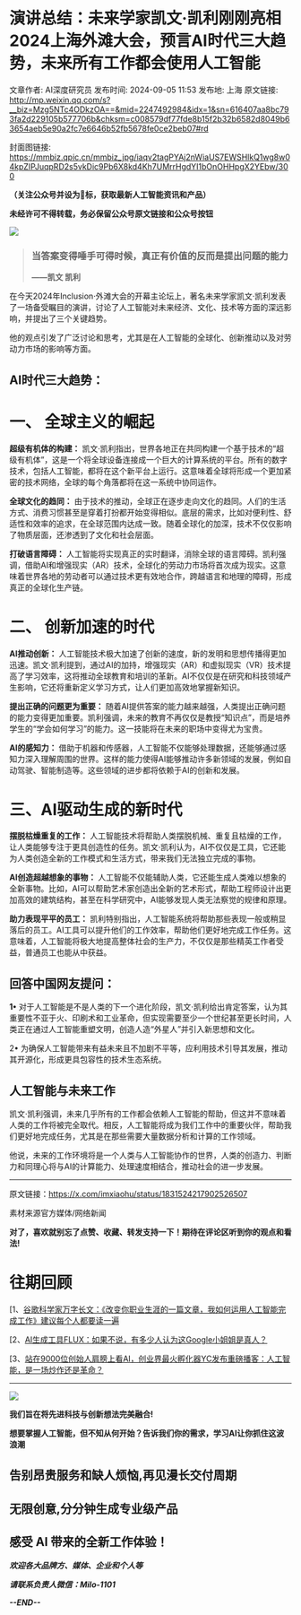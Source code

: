 # 演讲总结：未来学家凯文·凯利刚刚亮相2024上海外滩大会，预言AI时代三大趋势，未来所有工作都会使用人工智能

文章作者: AI深度研究员
发布时间: 2024-09-05 11:53
发布地: 上海
原文链接: http://mp.weixin.qq.com/s?__biz=Mzg5NTc4ODkzOA==&mid=2247492984&idx=1&sn=616407aa8bc793fa2d229105b577706b&chksm=c008579df77fde8b15f2b32b6582d8049b63654aeb5e90a2fc7e6646b52fb5678fe0ce2beb07#rd

封面图链接: https://mmbiz.qpic.cn/mmbiz_jpg/iaqv2tagPYAj2nWiaUS7EWSHlkQ1wg8w04kpZIPJuqpRD2s5vkDic9Pb6X8kd4Kh7UMrrHgdYI1bOnOHHpgX2YEbw/300

**（关注公众号并设为🌟标，获取最新人工智能资讯和产品）**

****未经许可不得转载，务必保留公众号原文链接和公众号按钮****

![](https://mmbiz.qpic.cn/mmbiz_png/iaqv2tagPYAj2nWiaUS7EWSHlkQ1wg8w04wMzdliaooufW8ff1c46U46Twp0iaCuZELoiaqsFk1qrQRrMVhQ9KovVXg/640?wx_fmt=png&from=appmsg)

> ###  当答案变得唾手可得时候，真正有价值的反而是提出问题的能力
>
> **——凯文 凯利**

  

  

在今天2024年Inclusion·外滩大会的开幕主论坛上，著名未来学家凯文·凯利发表了一场备受瞩目的演讲，讨论了人工智能对未来经济、文化、技术等方面的深远影响，并提出了三个关键趋势。

他的观点引发了广泛讨论和思考，尤其是在人工智能的全球化、创新推动以及对劳动力市场的影响等方面。

  

## AI时代三大趋势：

# 一、 全球主义的崛起

**超级有机体的构建：**
凯文·凯利指出，世界各地正在共同构建一个基于技术的“超级有机体”，这是一个将全球设备连接成一个巨大的计算系统的平台。所有的数字技术，包括人工智能，都将在这个新平台上运行。这意味着全球将形成一个更加紧密的技术网络，全球的每个角落都将在这一系统中协同运作。

**全球文化的趋同：**
由于技术的推动，全球正在逐步走向文化的趋同。人们的生活方式、消费习惯甚至是穿着打扮都开始变得相似。底层的需求，比如对便利性、舒适性和效率的追求，在全球范围内达成一致。随着全球化的加深，技术不仅仅影响了物质层面，还渗透到了文化和社会层面。

**打破语言障碍：**
人工智能将实现真正的实时翻译，消除全球的语言障碍。凯利强调，借助AI和增强现实（AR）技术，全球化的劳动力市场将首次成为现实。这意味着世界各地的劳动者可以通过技术更有效地合作，跨越语言和地理的障碍，形成真正的全球化生产链。

  

# 二、 创新加速的时代

**AI推动创新：**
人工智能技术极大加速了创新的速度，新的发明和思想传播得更加迅速。凯文·凯利提到，通过AI的加持，增强现实（AR）和虚拟现实（VR）技术提高了学习效率，这将推动全球教育和培训的革新。AI不仅仅是在研究和科技领域产生影响，它还将重新定义学习方式，让人们更加高效地掌握新知识。

**提出正确的问题更为重要：**
随着AI提供答案的能力越来越强，人类提出正确问题的能力变得更加重要。凯利强调，未来的教育不再仅仅是教授“知识点”，而是培养学生的“学会如何学习”的能力。这一技能将在未来的职场中变得尤为宝贵。

**AI的感知力：**
借助于机器和传感器，人工智能不仅能够处理数据，还能够通过感知力深入理解周围的世界。这样的能力使得AI能够推动许多新领域的发展，例如自动驾驶、智能制造等。这些领域的进步都将依赖于AI的创新和发展。

  

# 三、AI驱动生成的新时代

**摆脱枯燥重复的工作：**
人工智能技术将帮助人类摆脱机械、重复且枯燥的工作，让人类能够专注于更具创造性的任务。凯文·凯利认为，AI不仅仅是工具，它还能为人类创造全新的工作模式和生活方式，带来我们无法独立完成的事物。

**AI创造超越想象的事物：**
人工智能不仅能辅助人类，它还能生成人类难以想象的全新事物。比如，AI可以帮助艺术家创造出全新的艺术形式，帮助工程师设计出更加高效的建筑结构，甚至在科学研究中，AI能够发现人类无法察觉的规律和原理。

**助力表现平平的员工：**
凯利特别指出，人工智能系统将帮助那些表现一般或稍显落后的员工。AI工具可以提升他们的工作效率，帮助他们更好地完成工作任务。这意味着，人工智能将极大地提高整体社会的生产力，不仅仅是那些精英工作者受益，普通员工也能从中获益。

  

## 回答中国网友提问：

**1•**
对于人工智能是不是人类的下一个进化阶段，凯文·凯利给出肯定答案，认为其重要性不亚于火、印刷术和工业革命，但实现需要至少一个世纪甚至更长时间，人类正在通过人工智能重塑文明，创造人造“外星人”并引入新思想和文化。

2• 为确保人工智能带来有益未来且不加剧不平等，应利用技术引导其发展，推动其开源化，形成更具包容性的技术生态系统。

  

## 人工智能与未来工作

凯文·凯利强调，未来几乎所有的工作都会依赖人工智能的帮助，但这并不意味着人类的工作将被完全取代。相反，人工智能将成为我们工作中的重要伙伴，帮助我们更好地完成任务，尤其是在那些需要大量数据分析和计算的工作领域。

他说，未来的工作环境将是一个人类与人工智能协作的世界，人类的创造力、判断力和同理心将与AI的计算能力、处理速度相结合，推动社会的进一步发展。

  

* * *

原文链接：https://x.com/imxiaohu/status/1831524217902526507

素材来源官方媒体/网络新闻

**对了，喜欢就别忘了点赞、收藏、转发支持一下！期待在评论区听到你的观点和看法!**

#  往期回顾

[1、[谷歌科学家万字长文：《改变你职业生涯的一篇文章，我如何运用人工智能完成工作》建议每个人都要读一遍](https://mp.weixin.qq.com/s?__biz=Mzg5NTc4ODkzOA==&mid=2247492545&idx=1&sn=30a776a558684e216b52fb4d74a13fdc&chksm=c0085124f77fd832b651e3e1b44461528467cd3674c0259522e755540b1e8847297fc537c9c1&scene=21#wechat_redirect)

[2、[AI生成工具FLUX：如果不说，有多少人认为这Google小姐姐是真人？](https://mp.weixin.qq.com/s?__biz=Mzg5NTc4ODkzOA==&mid=2247492592&idx=2&sn=29c0b745dad0167755e6064ab1d433cd&chksm=c0085115f77fd803dbc440b907c421afcc4f6bc7fe7812941363db2532109e74046c9896c299&scene=21#wechat_redirect)

[3、[站在9000位创始人肩膀上看AI，创业界最火孵化器YC发布重磅播客：人工智能，是一场炒作还是革命？](https://mp.weixin.qq.com/s?__biz=Mzg5NTc4ODkzOA==&mid=2247492889&idx=1&sn=9cf5df0e317936fca972948b2cabd82a&chksm=c00857fcf77fdeea49f46439736ff1f4662705bd6e238c9e1c01d4c31cc8345a72bdcc98ef30&scene=21#wechat_redirect)

* * *

![](https://mmbiz.qpic.cn/mmbiz_png/iaqv2tagPYAhtRhTOjz2QwH4dIlC3YUcYbaicMEwjqQqh06Yhdd7EH3r9wiaMRArLz0a6Zhx6uiaUD7hguPfbY0nAg/640?wx_fmt=png&from=appmsg)

  

**我们旨在将先进科技与创新想法完美融合!**

**想要掌握人工智能，但不知从何开始？告诉我们你的需求，学习AI让你抓住这波浪潮**

##  告别昂贵服务和缺人烦恼,再见漫长交付周期

## 无限创意,分分钟生成专业级产品

## 感受 AI 带来的全新工作体验！

 _**欢迎各大品牌方、媒体、企业和个人等**_

 _**请联系负责人微信：Milo-1101**_

 _**\--END--**_


